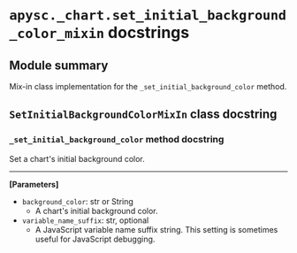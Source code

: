 # `apysc._chart.set_initial_background_color_mixin` docstrings

## Module summary

Mix-in class implementation for the `_set_initial_background_color` method.

## `SetInitialBackgroundColorMixIn` class docstring

### `_set_initial_background_color` method docstring

Set a chart's initial background color.<hr>

**[Parameters]**

- `background_color`: str or String
  - A chart's initial background color.
- `variable_name_suffix`: str, optional
  - A JavaScript variable name suffix string. This setting is sometimes useful for JavaScript debugging.